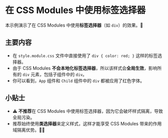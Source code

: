 # 在 CSS Modules 中使用标签选择器

本示例演示了在 CSS Modules 中使用**标签选择器**（如 `div`）的效果。🚩

## 主要内容

- 在 `style.module.css` 文件中直接使用了 `div { color: red; }` 这样的标签选择器。
- 由于 CSS Modules **不会本地化标签选择器**，所以该样式会**全局生效**，影响所有的 `div` 元素，包括子组件中的 `div`。
- 你可以看到，`App` 组件和 `Child` 组件中的 `div` 都被应用了红色字体。

## 小贴士

- ⚠️ **不推荐**在 CSS Modules 中使用标签选择器，因为它会破坏样式隔离，导致全局污染。
- 推荐始终使用**类选择器**来定义样式，这样才能享受 CSS Modules 带来的作用域隔离优势。🎨✨